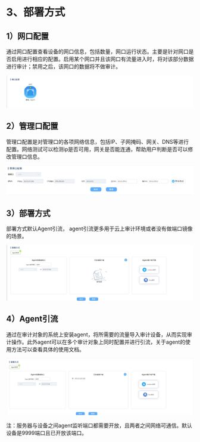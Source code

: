 

# 3、部署方式

## 1）网口配置

通过网口配置查看设备的网口信息，包括数量，网口运行状态。主要是针对网口是否启用进行相应的配置。启用某个网口并且该网口有流量进入时，将对该部分数据进行审计；禁用之后，该网口的数据将不做审计。

![](/images/operation/manage/bs1.png)

## 2）管理口配置

管理口配置是对管理口的各项网络信息，包括IP、子网掩码、网关、DNS等进行配置。网络测试可以检测ip是否可用，网关是否能连通，帮助用户判断是否可以修改管理口信息。

![](/images/operation/manage/bs2.png)

## 3）部署方式

部署方式默认Agent引流， agent引流更多用于云上审计环境或者没有做端口镜像的场景。

![](/images/operation/manage/bs3.png)

## 4）Agent引流

通过在审计对象的系统上安装agent，将所需要的流量导入审计设备，从而实现审计操作。此外agent可以在多个审计对象上同时配置并进行引流，关于agent的使用方法可以查看具体的使用文档。

![](/images/operation/manage/bs4.png)

注：服务器与设备之间agent监听端口都需要开放，且两者之间网络可通信。默认设备是9999端口且已开放该端口。
